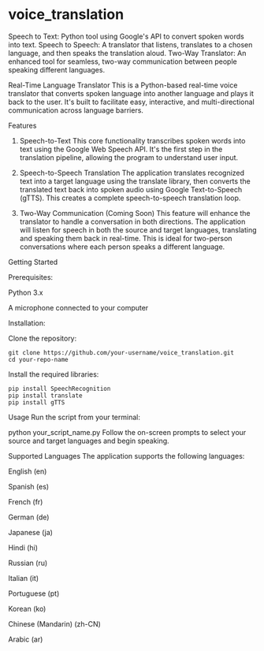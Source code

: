# voice_translation
Speech to Text: Python tool using Google's API to convert spoken words into text.  Speech to Speech: A translator that listens, translates to a chosen language, and then speaks the translation aloud.  Two-Way Translator: An enhanced tool for seamless, two-way communication between people speaking different languages.

Real-Time Language Translator
This is a Python-based real-time voice translator that converts spoken language into another language and plays it back to the user. It's built to facilitate easy, interactive, and multi-directional communication across language barriers.

Features
1. Speech-to-Text
This core functionality transcribes spoken words into text using the Google Web Speech API. It's the first step in the translation pipeline, allowing the program to understand user input.

2. Speech-to-Speech Translation
The application translates recognized text into a target language using the translate library, then converts the translated text back into spoken audio using Google Text-to-Speech (gTTS). This creates a complete speech-to-speech translation loop.

3. Two-Way Communication (Coming Soon)
This feature will enhance the translator to handle a conversation in both directions. The application will listen for speech in both the source and target languages, translating and speaking them back in real-time. This is ideal for two-person conversations where each person speaks a different language.

Getting Started

Prerequisites:

  Python 3.x
  
  A microphone connected to your computer

Installation:

  Clone the repository:
  
    git clone https://github.com/your-username/voice_translation.git
    cd your-repo-name

  Install the required libraries:
  
    pip install SpeechRecognition
    pip install translate
    pip install gTTS

Usage
  Run the script from your terminal:

  python your_script_name.py
  Follow the on-screen prompts to select your source and target languages and begin speaking.

Supported Languages
The application supports the following languages:

  English (en)
  
  Spanish (es)
  
  French (fr)
  
  German (de)
  
  Japanese (ja)
  
  Hindi (hi)
  
  Russian (ru)
  
  Italian (it)
  
  Portuguese (pt)
  
  Korean (ko)
  
  Chinese (Mandarin) (zh-CN)
  
  Arabic (ar)
  
